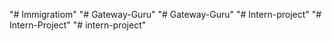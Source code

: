 "# Immigratiom" 
"# Gateway-Guru" 
"# Gateway-Guru" 
"# Intern-project" 
"# Intern-Project" 
"# intern-project" 
